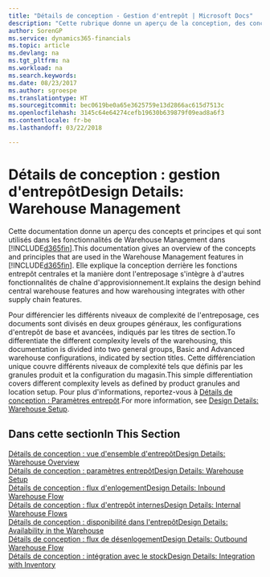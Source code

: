 ```yaml
---
title: "Détails de conception - Gestion d'entrepôt | Microsoft Docs"
description: "Cette rubrique donne un aperçu de la conception, des concepts et des principes associés aux fonctionnalités de gestion d'entrepôt dans Finance and Operations, Business edition."
author: SorenGP
ms.service: dynamics365-financials
ms.topic: article
ms.devlang: na
ms.tgt_pltfrm: na
ms.workload: na
ms.search.keywords: 
ms.date: 08/23/2017
ms.author: sgroespe
ms.translationtype: HT
ms.sourcegitcommit: bec0619be0a65e3625759e13d2866ac615d7513c
ms.openlocfilehash: 3145c64e64274cefb19630b639879f09ead8a6f3
ms.contentlocale: fr-be
ms.lasthandoff: 03/22/2018

---
```

# <a name="design-details-warehouse-management"></a><span data-ttu-id="6d2ac-103">Détails de conception : gestion d'entrepôt</span><span class="sxs-lookup"><span data-stu-id="6d2ac-103">Design Details: Warehouse Management</span></span>
<span data-ttu-id="6d2ac-104">Cette documentation donne un aperçu des concepts et principes et qui sont utilisés dans les fonctionnalités de Warehouse Management dans [!INCLUDE[d365fin](includes/d365fin_md.md)].</span><span class="sxs-lookup"><span data-stu-id="6d2ac-104">This documentation gives an overview of the concepts and principles that are used in the Warehouse Management features in [!INCLUDE[d365fin](includes/d365fin_md.md)].</span></span> <span data-ttu-id="6d2ac-105">Elle explique la conception derrière les fonctions entrepôt centrales et la manière dont l'entreposage s'intègre à d'autres fonctionnalités de chaîne d'approvisionnement.</span><span class="sxs-lookup"><span data-stu-id="6d2ac-105">It explains the design behind central warehouse features and how warehousing integrates with other supply chain features.</span></span>  

<span data-ttu-id="6d2ac-106">Pour différencier les différents niveaux de complexité de l'entreposage, ces documents sont divisés en deux groupes généraux, les configurations d'entrepôt de base et avancées, indiqués par les titres de section.</span><span class="sxs-lookup"><span data-stu-id="6d2ac-106">To differentiate the different complexity levels of the warehousing, this documentation is divided into two general groups, Basic and Advanced warehouse configurations, indicated by section titles.</span></span> <span data-ttu-id="6d2ac-107">Cette différenciation unique couvre différents niveaux de complexité tels que définis par les granules produit et la configuration du magasin.</span><span class="sxs-lookup"><span data-stu-id="6d2ac-107">This simple differentiation covers different complexity levels as defined by product granules and location setup.</span></span> <span data-ttu-id="6d2ac-108">Pour plus d'informations, reportez\-vous à [Détails de conception : Paramètres entrepôt](design-details-warehouse-setup.md).</span><span class="sxs-lookup"><span data-stu-id="6d2ac-108">For more information, see [Design Details: Warehouse Setup](design-details-warehouse-setup.md).</span></span>  

## <a name="in-this-section"></a><span data-ttu-id="6d2ac-109">Dans cette section</span><span class="sxs-lookup"><span data-stu-id="6d2ac-109">In This Section</span></span>  
[<span data-ttu-id="6d2ac-110">Détails de conception : vue d'ensemble d'entrepôt</span><span class="sxs-lookup"><span data-stu-id="6d2ac-110">Design Details: Warehouse Overview</span></span>](design-details-warehouse-overview.md)  
[<span data-ttu-id="6d2ac-111">Détails de conception : paramètres entrepôt</span><span class="sxs-lookup"><span data-stu-id="6d2ac-111">Design Details: Warehouse Setup</span></span>](design-details-warehouse-setup.md)  
[<span data-ttu-id="6d2ac-112">Détails de conception : flux d'enlogement</span><span class="sxs-lookup"><span data-stu-id="6d2ac-112">Design Details: Inbound Warehouse Flow</span></span>](design-details-inbound-warehouse-flow.md)  
[<span data-ttu-id="6d2ac-113">Détails de conception : flux d'entrepôt internes</span><span class="sxs-lookup"><span data-stu-id="6d2ac-113">Design Details: Internal Warehouse Flows</span></span>](design-details-internal-warehouse-flows.md)  
[<span data-ttu-id="6d2ac-114">Détails de conception : disponibilité dans l'entrepôt</span><span class="sxs-lookup"><span data-stu-id="6d2ac-114">Design Details: Availability in the Warehouse</span></span>](design-details-availability-in-the-warehouse.md)  
[<span data-ttu-id="6d2ac-115">Détails de conception : flux de désenlogement</span><span class="sxs-lookup"><span data-stu-id="6d2ac-115">Design Details: Outbound Warehouse Flow</span></span>](design-details-outbound-warehouse-flow.md)  
[<span data-ttu-id="6d2ac-116">Détails de conception : intégration avec le stock</span><span class="sxs-lookup"><span data-stu-id="6d2ac-116">Design Details: Integration with Inventory</span></span>](design-details-integration-with-inventory.md)

